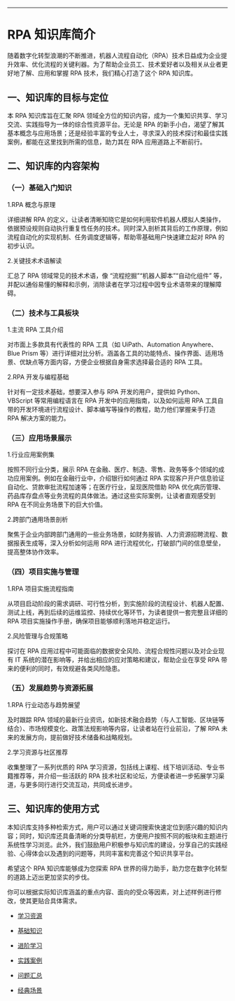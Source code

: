 <h1 class="navbarBottom"></h1>

***
# RPA 知识库简介

随着数字化转型浪潮的不断推进，机器人流程自动化（RPA）技术日益成为企业提升效率、优化流程的关键利器。为了帮助企业员工、技术爱好者以及相关从业者更好地了解、应用和掌握 RPA 技术，我们精心打造了这个 RPA 知识库。

## 一、知识库的目标与定位

本 RPA 知识库旨在汇聚 RPA 领域全方位的知识内容，成为一个集知识共享、学习交流、实践指导为一体的综合性资源平台。无论是 RPA 的新手小白，渴望了解其基本概念与应用场景；还是经验丰富的专业人士，寻求深入的技术探讨和最佳实践案例，都能在这里找到所需的信息，助力其在 RPA 应用道路上不断前行。

## 二、知识库的内容架构

### （一）基础入门知识

1.RPA 概念与原理

详细讲解 RPA 的定义，让读者清晰知晓它是如何利用软件机器人模拟人类操作，依据预设规则自动执行重复性任务的技术。同时深入剖析其背后的工作原理，例如流程自动化的实现机制、任务调度逻辑等，帮助零基础用户快速建立起对 RPA 的初步认识。

2.关键技术术语解读

汇总了 RPA 领域常见的技术术语，像 “流程挖掘”“机器人脚本”“自动化组件” 等，并配以通俗易懂的解释和示例，消除读者在学习过程中因专业术语带来的理解障碍。

### （二）技术与工具板块

1.主流 RPA 工具介绍

对市面上多款具有代表性的 RPA 工具（如 UiPath、Automation Anywhere、Blue Prism 等）进行详细对比分析。涵盖各工具的功能特点、操作界面、适用场景、优缺点等方面内容，方便企业根据自身需求选择最合适的 RPA 工具。

2.RPA 开发与编程基础

针对有一定技术基础，想要深入参与 RPA 开发的用户，提供如 Python、VBScript 等常用编程语言在 RPA 开发中的应用指南，以及如何运用 RPA 工具自带的开发环境进行流程设计、脚本编写等操作的教程，助力他们掌握亲手打造 RPA 解决方案的能力。

### （三）应用场景展示

1.行业应用案例集

按照不同行业分类，展示 RPA 在金融、医疗、制造、零售、政务等多个领域的成功应用案例。例如在金融行业中，介绍银行如何通过 RPA 实现客户开户信息验证自动化、贷款审批流程加速等；在医疗行业，呈现医院借助 RPA 优化病历管理、药品库存盘点等业务流程的具体做法。通过这些实际案例，让读者直观感受到 RPA 在不同业务场景下的巨大价值。

2.跨部门通用场景剖析

聚焦于企业内部跨部门通用的一些业务场景，如财务报销、人力资源招聘流程、数据报表生成等，深入分析如何运用 RPA 进行流程优化，打破部门间的信息壁垒，提高整体协作效率。

### （四）项目实施与管理

1.RPA 项目实施流程指南

从项目启动阶段的需求调研、可行性分析，到实施阶段的流程设计、机器人配置、测试上线，再到后续的运维监控、持续优化等环节，为读者提供一套完整且详细的 RPA 项目实施操作手册，确保项目能够顺利落地并稳定运行。

2.风险管理与合规策略

探讨在 RPA 应用过程中可能面临的数据安全风险、流程合规性问题以及对企业现有 IT 系统的潜在影响等，并给出相应的应对策略和建议，帮助企业在享受 RPA 带来的便利的同时，有效规避各类风险隐患。

### （五）发展趋势与资源拓展

1.RPA 行业动态与趋势展望

及时跟踪 RPA 领域的最新行业资讯，如新技术融合趋势（与人工智能、区块链等结合）、市场规模变化、政策法规影响等内容，让读者站在行业前沿，了解 RPA 未来的发展方向，提前做好技术储备和战略规划。

2.学习资源与社区推荐

收集整理了一系列优质的 RPA 学习资源，包括线上课程、线下培训活动、专业书籍推荐等，并介绍一些活跃的 RPA 技术社区和论坛，方便读者进一步拓展学习渠道，与更多同行进行交流互动，共同成长进步。

## 三、知识库的使用方式

本知识库支持多种检索方式，用户可以通过关键词搜索快速定位到感兴趣的知识内容；同时，知识库还具备清晰的分类导航栏，方便用户按照不同的板块和主题进行系统性学习浏览。此外，我们鼓励用户积极参与知识库的建设，分享自己的实践经验、心得体会以及遇到的问题等，共同丰富和完善这个知识共享平台。

希望这个 RPA 知识库能够成为您探索 RPA 世界的得力助手，助力您在数字化转型的道路上迈出更加坚实的步伐。

你可以根据实际知识库涵盖的重点内容、面向的受众等因素，对上述样例进行修改，使其更贴合具体需求。

- [学习资源](./docs/README.md)

- [基础知识](./BasicKnowledge/README.md)

- [进阶学习](./AdvancedLearning/README.md)

- [实践案例](./practialCase/README.md)

- [问题汇总](./ProblemSummary/README.md)

- [经典场景](./TypicalScenario/README.md)
